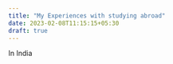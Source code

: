 ```yaml
---
title: "My Experiences with studying abroad"
date: 2023-02-08T11:15:15+05:30
draft: true
---
```


In India 
